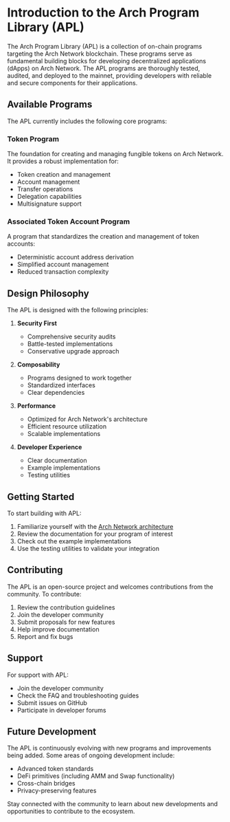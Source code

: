 # Introduction to the Arch Program Library (APL)

The Arch Program Library (APL) is a collection of on-chain programs targeting the Arch Network blockchain. These programs serve as fundamental building blocks for developing decentralized applications (dApps) on Arch Network. The APL programs are thoroughly tested, audited, and deployed to the mainnet, providing developers with reliable and secure components for their applications.

## Available Programs

The APL currently includes the following core programs:

### Token Program
The foundation for creating and managing fungible tokens on Arch Network. It provides a robust implementation for:
- Token creation and management
- Account management
- Transfer operations
- Delegation capabilities
- Multisignature support

### Associated Token Account Program
A program that standardizes the creation and management of token accounts:
- Deterministic account address derivation
- Simplified account management
- Reduced transaction complexity

## Design Philosophy

The APL is designed with the following principles:

1. **Security First**
   - Comprehensive security audits
   - Battle-tested implementations
   - Conservative upgrade approach

2. **Composability**
   - Programs designed to work together
   - Standardized interfaces
   - Clear dependencies

3. **Performance**
   - Optimized for Arch Network's architecture
   - Efficient resource utilization
   - Scalable implementations

4. **Developer Experience**
   - Clear documentation
   - Example implementations
   - Testing utilities

## Getting Started

To start building with APL:

1. Familiarize yourself with the [Arch Network architecture](../concepts/architecture.md)
2. Review the documentation for your program of interest
3. Check out the example implementations
4. Use the testing utilities to validate your integration

## Contributing

The APL is an open-source project and welcomes contributions from the community. To contribute:

1. Review the contribution guidelines
2. Join the developer community
3. Submit proposals for new features
4. Help improve documentation
5. Report and fix bugs

## Support

For support with APL:

- Join the developer community
- Check the FAQ and troubleshooting guides
- Submit issues on GitHub
- Participate in developer forums

## Future Development

The APL is continuously evolving with new programs and improvements being added. Some areas of ongoing development include:

- Advanced token standards
- DeFi primitives (including AMM and Swap functionality)
- Cross-chain bridges
- Privacy-preserving features

Stay connected with the community to learn about new developments and opportunities to contribute to the ecosystem.
